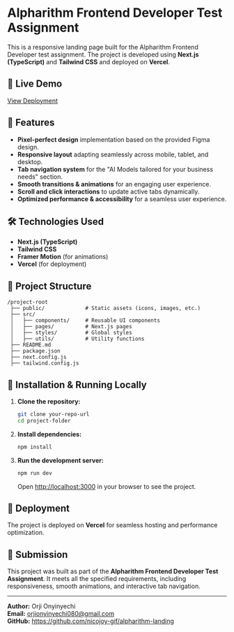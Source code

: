 # Alpharithm Frontend Developer Test Assignment

This is a responsive landing page built for the Alpharithm Frontend Developer test assignment. The project is developed using **Next.js (TypeScript)** and **Tailwind CSS** and deployed on **Vercel**.

## 🚀 Live Demo
[View Deployment](https://alpharithm-landing.vercel.app/)

## 📌 Features
- **Pixel-perfect design** implementation based on the provided Figma design.
- **Responsive layout** adapting seamlessly across mobile, tablet, and desktop.
- **Tab navigation system** for the "AI Models tailored for your business needs" section.
- **Smooth transitions & animations** for an engaging user experience.
- **Scroll and click interactions** to update active tabs dynamically.
- **Optimized performance & accessibility** for a seamless user experience.

## 🛠️ Technologies Used
- **Next.js (TypeScript)**
- **Tailwind CSS**
- **Framer Motion** (for animations)
- **Vercel** (for deployment)

## 📂 Project Structure
```
/project-root
 ├── public/             # Static assets (icons, images, etc.)
 ├── src/
 │   ├── components/     # Reusable UI components
 │   ├── pages/          # Next.js pages
 │   ├── styles/         # Global styles
 │   ├── utils/          # Utility functions
 ├── README.md
 ├── package.json
 ├── next.config.js
 ├── tailwind.config.js
```

## 📜 Installation & Running Locally

1. **Clone the repository:**
   ```sh
   git clone your-repo-url
   cd project-folder
   ```

2. **Install dependencies:**
   ```sh
   npm install
   ```

3. **Run the development server:**
   ```sh
   npm run dev
   ```
   Open [http://localhost:3000](http://localhost:3000) in your browser to see the project.

## 🚀 Deployment
The project is deployed on **Vercel** for seamless hosting and performance optimization.

## 📝 Submission
This project was built as part of the **Alpharithm Frontend Developer Test Assignment**. It meets all the specified requirements, including responsiveness, smooth animations, and interactive tab navigation.

---
**Author:** Orji Onyinyechi  
**Email:** orjionyinyechi080@gmail.com  
**GitHub:** https://github.com/nicojoy-gif/alpharithm-landing

